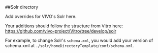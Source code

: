 
##Solr directory

Add overrides for VIVO's Solr here.

Your additions should follow the structure from Vitro here:
https://github.com/vivo-project/Vitro/tree/develop/solr

For example, to change Solr's `schema.xml`, you would add your version of schema.xml at `./solr/homeDirectoryTemplate/conf/schema.xml`.